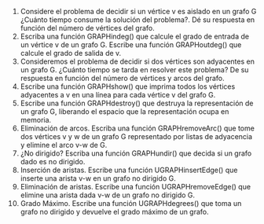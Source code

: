 1. Considere el problema de decidir si un vértice v es aislado en un grafo G ¿Cuánto tiempo consume la solución del problema?. Dé su respuesta en función del número de vértices del grafo.
2. Escriba una función GRAPHindeg() que calcule el grado de entrada de un vértice v de un grafo G. Escribe una función GRAPHoutdeg() que calcule el grado de salida de v.
3. Consideremos el problema de decidir si dos vértices son adyacentes en un grafo G. ¿Cuánto tiempo se tarda en resolver este problema? De su respuesta en función del número de vértices y arcos del grafo.
4. Escribe una función GRAPHshow() que imprima todos los vértices adyacentes a v en una línea para cada vértice v del grafo G.
5. Escribe una función GRAPHdestroy() que destruya la representación de un grafo G, liberando el espacio que la representación ocupa en memoria.
6. Eliminación de arcos. Escriba una función GRAPHremoveArc() que tome dos vértices v y w de un grafo G representado por listas de adyacencia y elimine el arco v-w de G.
7. ¿No dirigido? Escriba una función GRAPHundir() que decida si un grafo dado es no dirigido.
8. Inserción de aristas. Escribe una función UGRAPHinsertEdge() que inserte una arista v-w en un grafo no dirigido G.
9. Eliminación de aristas. Escribe una función UGRAPHremoveEdge() que elimine una arista dada v-w de un grafo no dirigido G.
10. Grado Máximo. Escribe una función UGRAPHdegrees() que toma un grafo no dirigido y devuelve el grado máximo de un grafo.

